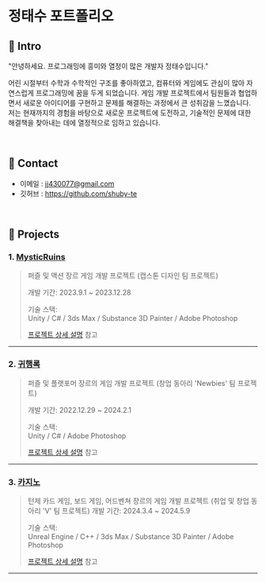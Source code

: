 # 정태수 포트폴리오

## :pushpin: Intro
"안녕하세요. 프로그래밍에 흥미와 열정이 많은 개발자 정태수입니다."

어린 시절부터 수학과 수학적인 구조를 좋아하였고, 컴퓨터와 게임에도 관심이 많아 자연스럽게 프로그래밍에 꿈을 두게 되었습니다.
게임 개발 프로젝트에서 팀원들과 협업하면서 새로운 아이디어를 구현하고 문제를 해결하는 과정에서 큰 성취감을 느꼈습니다.
저는 현재까지의 경험을 바탕으로 새로운 프로젝트에 도전하고, 기술적인 문제에 대한 해결책을 찾아내는 데에 열정적으로 임하고 있습니다.


</br>

## :pushpin: Contact
- 이메일 : jj430077@gmail.com
- 깃허브 : https://github.com/shuby-te

</br>

## :pushpin: Projects

### 1. [MysticRuins](https://github.com/shuby-te/Capstone1)
>퍼즐 및 액션 장르 게임 개발 프로젝트 (캡스톤 디자인 팀 프로젝트)
>
>개발 기간: 2023.9.1 ~ 2023.12.28  
>  
>기술 스택:  
>Unity / C# / 3ds Max / Substance 3D Painter / Adobe Photoshop
>  
>[프로젝트 상세 설명](https://github.com/Integerous/goQuality) 참고

---

### 2. [귀행록](https://github.com/shuby-te/Project)
>퍼즐 및 플랫포머 장르의 게임 개발 프로젝트 (창업 동아리 'Newbies' 팀 프로젝트)
>
>개발 기간: 2022.12.29 ~ 2024.2.1 
>  
>기술 스택:  
>Unity / C# / Adobe Photoshop
>  
>[프로젝트 상세 설명](https://github.com/Integerous/goQuality) 참고

---

### 3. [카지노](https://github.com/TeamV-CasinoProject/Casino)
>턴제 카드 게임, 보드 게임, 어드벤쳐 장르의 게임 개발 프로젝트 (취업 및 창업 동아리 'V' 팀 프로젝트)
>개발 기간: 2024.3.4 ~ 2024.5.9 
>  
>기술 스택:  
>Unreal Engine / C++ / 3ds Max / Substance 3D Painter / Adobe Photoshop
>  
>[프로젝트 상세 설명](https://github.com/Integerous/goQuality) 참고

---
